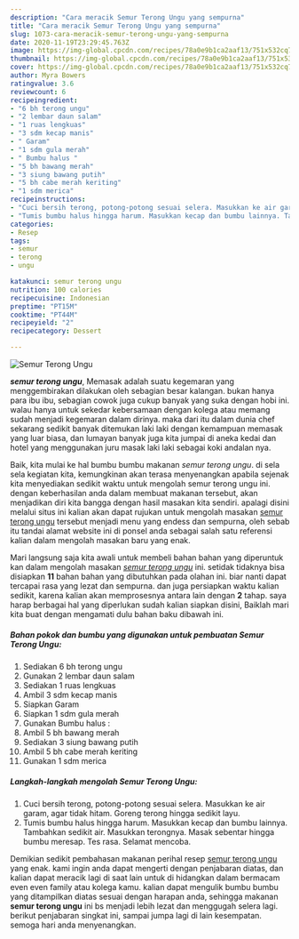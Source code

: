 ```yaml
---
description: "Cara meracik Semur Terong Ungu yang sempurna"
title: "Cara meracik Semur Terong Ungu yang sempurna"
slug: 1073-cara-meracik-semur-terong-ungu-yang-sempurna
date: 2020-11-19T23:29:45.763Z
image: https://img-global.cpcdn.com/recipes/78a0e9b1ca2aaf13/751x532cq70/semur-terong-ungu-foto-resep-utama.jpg
thumbnail: https://img-global.cpcdn.com/recipes/78a0e9b1ca2aaf13/751x532cq70/semur-terong-ungu-foto-resep-utama.jpg
cover: https://img-global.cpcdn.com/recipes/78a0e9b1ca2aaf13/751x532cq70/semur-terong-ungu-foto-resep-utama.jpg
author: Myra Bowers
ratingvalue: 3.6
reviewcount: 6
recipeingredient:
- "6 bh terong ungu"
- "2 lembar daun salam"
- "1 ruas lengkuas"
- "3 sdm kecap manis"
- " Garam"
- "1 sdm gula merah"
- " Bumbu halus "
- "5 bh bawang merah"
- "3 siung bawang putih"
- "5 bh cabe merah keriting"
- "1 sdm merica"
recipeinstructions:
- "Cuci bersih terong, potong-potong sesuai selera. Masukkan ke air garam, agar tidak hitam. Goreng terong hingga sedikit layu."
- "Tumis bumbu halus hingga harum. Masukkan kecap dan bumbu lainnya. Tambahkan sedikit air. Masukkan terongnya. Masak sebentar hingga bumbu meresap. Tes rasa. Selamat mencoba."
categories:
- Resep
tags:
- semur
- terong
- ungu

katakunci: semur terong ungu 
nutrition: 100 calories
recipecuisine: Indonesian
preptime: "PT15M"
cooktime: "PT44M"
recipeyield: "2"
recipecategory: Dessert

---
```



![Semur Terong Ungu](https://img-global.cpcdn.com/recipes/78a0e9b1ca2aaf13/751x532cq70/semur-terong-ungu-foto-resep-utama.jpg)

<b><i>semur terong ungu</i></b>, Memasak adalah suatu kegemaran yang menggembirakan dilakukan oleh sebagian besar kalangan. bukan hanya para ibu ibu, sebagian cowok juga cukup banyak yang suka dengan hobi ini. walau hanya untuk sekedar kebersamaan dengan kolega atau memang sudah menjadi kegemaran dalam dirinya. maka dari itu dalam dunia chef sekarang sedikit banyak ditemukan laki laki dengan kemampuan memasak yang luar biasa, dan lumayan banyak juga kita jumpai di aneka kedai dan hotel yang menggunakan juru masak laki laki sebagai koki andalan nya.

Baik, kita mulai ke hal bumbu bumbu makanan <i>semur terong ungu</i>. di sela sela kegiatan kita, kemungkinan akan terasa menyenangkan apabila sejenak kita menyediakan sedikit waktu untuk mengolah semur terong ungu ini. dengan keberhasilan anda dalam membuat makanan tersebut, akan menjadikan diri kita bangga dengan hasil masakan kita sendiri. apalagi disini melalui situs ini kalian akan dapat rujukan untuk mengolah masakan <u>semur terong ungu</u> tersebut menjadi menu yang endess dan sempurna, oleh sebab itu tandai alamat website ini di ponsel anda sebagai salah satu referensi kalian dalam mengolah masakan baru yang enak.




Mari langsung saja kita awali untuk membeli bahan bahan yang diperuntuk kan dalam mengolah masakan <u><i>semur terong ungu</i></u> ini. setidak tidaknya bisa disiapkan <b>11</b> bahan bahan yang dibutuhkan pada olahan ini. biar nanti dapat tercapai rasa yang lezat dan sempurna. dan juga persiapkan waktu kalian sedikit, karena kalian akan memprosesnya antara lain dengan <b>2</b> tahap. saya harap berbagai hal yang diperlukan sudah kalian siapkan disini, Baiklah mari kita buat dengan mengamati dulu bahan baku dibawah ini.

<!--inarticleads1-->

##### Bahan pokok dan bumbu yang digunakan untuk pembuatan Semur Terong Ungu:

1. Sediakan 6 bh terong ungu
1. Gunakan 2 lembar daun salam
1. Sediakan 1 ruas lengkuas
1. Ambil 3 sdm kecap manis
1. Siapkan  Garam
1. Siapkan 1 sdm gula merah
1. Gunakan  Bumbu halus :
1. Ambil 5 bh bawang merah
1. Sediakan 3 siung bawang putih
1. Ambil 5 bh cabe merah keriting
1. Gunakan 1 sdm merica




<!--inarticleads2-->

##### Langkah-langkah mengolah Semur Terong Ungu:

1. Cuci bersih terong, potong-potong sesuai selera. Masukkan ke air garam, agar tidak hitam. Goreng terong hingga sedikit layu.
1. Tumis bumbu halus hingga harum. Masukkan kecap dan bumbu lainnya. Tambahkan sedikit air. Masukkan terongnya. Masak sebentar hingga bumbu meresap. Tes rasa. Selamat mencoba.




Demikian sedikit pembahasan makanan perihal resep <u>semur terong ungu</u> yang enak. kami ingin anda dapat mengerti dengan penjabaran diatas, dan kalian dapat meracik lagi di saat lain untuk di hidangkan dalam bermacam even even family atau kolega kamu. kalian dapat mengulik bumbu bumbu yang ditampilkan diatas sesuai dengan harapan anda, sehingga makanan <b>semur terong ungu</b> ini bs menjadi lebih lezat dan menggugah selera lagi. berikut penjabaran singkat ini, sampai jumpa lagi di lain kesempatan. semoga hari anda menyenangkan.

